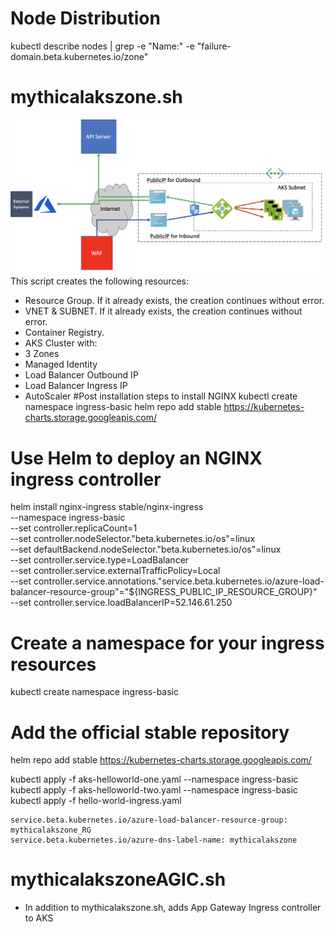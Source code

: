 
# Node Distribution
kubectl describe nodes | grep -e "Name:" -e "failure-domain.beta.kubernetes.io/zone"

# mythicalakszone.sh
![Image description](./MythicalAKSZone.png)
This script creates the following resources:
- Resource Group. If it already exists, the creation continues without error.
- VNET & SUBNET. If it already exists, the creation continues without error.
- Container Registry.
- AKS Cluster with:
- 3 Zones
- Managed Identity
- Load Balancer Outbound IP
- Load Balancer Ingress IP
- AutoScaler
#Post installation steps to install NGINX
kubectl create namespace ingress-basic
helm repo add stable https://kubernetes-charts.storage.googleapis.com/
# Use Helm to deploy an NGINX ingress controller
helm install nginx-ingress stable/nginx-ingress \
    --namespace ingress-basic \
    --set controller.replicaCount=1 \
    --set controller.nodeSelector."beta\.kubernetes\.io/os"=linux \
    --set defaultBackend.nodeSelector."beta\.kubernetes\.io/os"=linux \
    --set controller.service.type=LoadBalancer \
    --set controller.service.externalTrafficPolicy=Local \
    --set controller.service.annotations."service\.beta\.kubernetes\.io/azure-load-balancer-resource-group"="${INGRESS_PUBLIC_IP_RESOURCE_GROUP}" \
    --set controller.service.loadBalancerIP=52.146.61.250


# Create a namespace for your ingress resources
kubectl create namespace ingress-basic

# Add the official stable repository
helm repo add stable https://kubernetes-charts.storage.googleapis.com/

kubectl apply -f aks-helloworld-one.yaml --namespace ingress-basic
kubectl apply -f aks-helloworld-two.yaml --namespace ingress-basic
kubectl apply -f hello-world-ingress.yaml

    service.beta.kubernetes.io/azure-load-balancer-resource-group: mythicalakszone_RG
    service.beta.kubernetes.io/azure-dns-label-name: mythicalakszone







# mythicalakszoneAGIC.sh
- In addition to mythicalakszone.sh, adds  App Gateway Ingress controller to AKS

